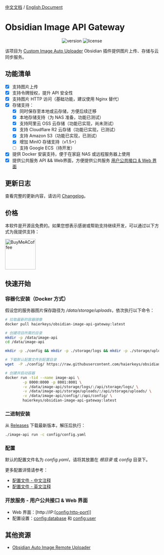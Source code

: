 [中文文档](readme-zh.md) / [English Document](README.md)
# Obsidian Image API Gateway

<p align="center">
    <img src="https://img.shields.io/github/release/haierkeys/obsidian-image-api-gateway" alt="version">
    <img src="https://img.shields.io/github/license/haierkeys/obsidian-image-api-gateway" alt="license">
</p>

该项目为 [Custom Image Auto Uploader](https://github.com/haierkeys/obsidian-custom-image-auto-uploader) Obsidian 插件提供图片上传、存储与云同步服务。

## 功能清单

- [x] 支持图片上传
- [x] 支持令牌授权，提升 API 安全性
- [x] 支持图片 HTTP 访问（基础功能，建议使用 Nginx 替代）
- [x] 存储支持：
  - [x] 同时保存至本地或云存储，方便后续迁移
  - [x] 本地存储支持（为 NAS 准备，功能已测试）
  - [x] 支持阿里云 OSS 云存储（功能已实现，尚未测试）
  - [x] 支持 Cloudflare R2 云存储（功能已实现，已测试）
  - [x] 支持 Amazon S3（功能已实现，已测试）
  - [x] 增加 MinIO 存储支持（v1.5+）
  - [ ] 支持 Google ECS（待开发）
- [x] 提供 Docker 安装支持，便于在家庭 NAS 或远程服务器上使用
- [x] 提供公共服务 API && Web界面，方便提供公共服务 <a href="#userapi">用户公共接口 & Web 界面</a>

## 更新日志

查看完整的更新内容，请访问 [Changelog](https://github.com/haierkeys/obsidian-image-api-gateway/releases)。

## 价格

本软件是开源且免费的。如果您想表示感谢或帮助支持继续开发，可以通过以下方式为我提供支持：

[<img src="https://cdn.ko-fi.com/cdn/kofi3.png?v=3" alt="BuyMeACoffee" width="100">](https://ko-fi.com/haierkeys)

## 快速开始

### 容器化安装（Docker 方式）

假设您的服务器图片保存路径为 _/data/storage/uploads_，依次执行以下命令：

```bash
# 拉取最新的容器镜像
docker pull haierkeys/obsidian-image-api-gateway:latest

# 创建项目所需的目录
mkdir -p /data/image-api
cd /data/image-api

mkdir -p ./config && mkdir -p ./storage/logs && mkdir -p ./storage/uploads

# 下载默认配置文件到配置目录
wget  -P ./config/ https://raw.githubusercontent.com/haierkeys/obsidian-image-api-gateway/main/config/config.yaml

# 创建并启动容器
docker run -tid --name image-api \
        -p 8000:8000 -p 8001:8001 \
        -v /data/image-api/storage/logs/:/api/storage/logs/ \
        -v /data/image-api/storage/uploads/:/api/storage/uploads/ \
        -v /data/image-api/config/:/api/config/ \
        haierkeys/obsidian-image-api-gateway:latest
```

### 二进制安装

从 [Releases](https://github.com/haierkeys/obsidian-image-api-gateway/releases) 下载最新版本，解压后执行：

```bash
./image-api run -c config/config.yaml
```

### 配置

默认的配置文件名为 _config.yaml_，请将其放置在 _根目录_ 或 _config_ 目录下。

更多配置详情请参考：

- [配置文件 - 中文注释](config/config.yaml)
- [配置文件 - 英文注释](config/config-en.yaml)

### 开放服务 - 用户公共接口 & Web 界面
<span id="lable"></span>

- Web 界面：[http://IP:[[config:http-port](config/config.yaml#http-port)]]
- 配置设置：[config:database](config/config.yaml#database) 和 [config:user](config/config.yaml#user)

## 其他资源

- [Obsidian Auto Image Remote Uploader](https://github.com/haierkeys/obsidian-auto-image-remote-uploader)